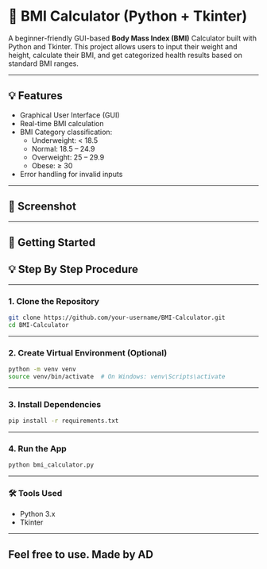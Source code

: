 # 🧮 BMI Calculator (Python + Tkinter)

A beginner-friendly GUI-based **Body Mass Index (BMI)** Calculator built with Python and Tkinter. This project allows users to input their weight and height, calculate their BMI, and get categorized health results based on standard BMI ranges.

---

## 💡 Features

- Graphical User Interface (GUI)
- Real-time BMI calculation
- BMI Category classification:
  - Underweight: < 18.5
  - Normal: 18.5 – 24.9
  - Overweight: 25 – 29.9
  - Obese: ≥ 30
- Error handling for invalid inputs

---

## 📸 Screenshot



---

## 🚀 Getting Started
##  💡 Step By Step Procedure

---

### 1. Clone the Repository

```bash
git clone https://github.com/your-username/BMI-Calculator.git
cd BMI-Calculator
```

---

### 2. Create Virtual Environment (Optional)
```bash
python -m venv venv
source venv/bin/activate  # On Windows: venv\Scripts\activate
```
---
### 3. Install Dependencies
```bash
pip install -r requirements.txt
```
---
### 4. Run the App
```bash
python bmi_calculator.py
```
---
### 🛠️ Tools Used
- Python 3.x
- Tkinter
---
## Feel free to use. Made by AD
